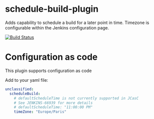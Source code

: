 # schedule-build-plugin
Adds capability to schedule a build for a later point in time.  Timezone is configurable within the Jenkins configuration page.

[![Build Status](https://ci.jenkins.io/buildStatus/icon?job=Plugins/schedule-build-plugin/master)](https://ci.jenkins.io/job/Plugins/job/schedule-build-plugin/job/master/)

# Configuration as code

This plugin supports configuration as code

Add to your yaml file:
```yaml
unclassified:
  scheduleBuild:
    # defaultScheduleTime is not currently supported in JCasC
    # See JENKINS-66939 for more details
    # defaultScheduleTime: "11:00:00 PM"
    timeZone: "Europe/Paris"
```
